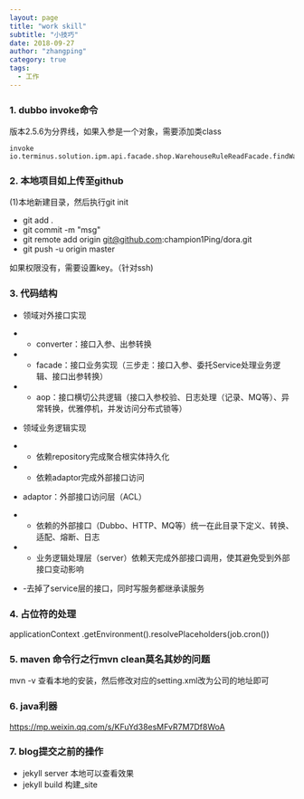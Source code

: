 ```yaml
---
layout: page
title: "work skill"
subtitle: "小技巧"
date: 2018-09-27
author: "zhangping"
category: true
tags:
  - 工作
---
```



### 1. dubbo invoke命令 
版本2.5.6为分界线，如果入参是一个对象，需要添加类class

```
invoke io.terminus.solution.ipm.api.facade.shop.WarehouseRuleReadFacade.findWarehouseRuleById({"class":"io.terminus.solution.ipm.api.bean.request.warehouse.rule.WarehouseRuleFindByIdRequest","id":1})

```

### 2. 本地项目如上传至github
(1)本地新建目录，然后执行git init

* git add .
* git commit -m "msg"
* git remote add origin git@github.com:champion1Ping/dora.git
* git push -u origin master

如果权限没有，需要设置key。（针对ssh)

### 3. 代码结构
 * 领域对外接口实现
 * - converter：接口入参、出参转换
 * - facade：接口业务实现（三步走：接口入参、委托Service处理业务逻辑、接口出参转换）
 * - aop：接口横切公共逻辑（接口入参校验、日志处理（记录、MQ等）、异常转换，优雅停机，并发访问分布式锁等）
 *   领域业务逻辑实现
 * - 依赖repository完成聚合根实体持久化
 * - 依赖adaptor完成外部接口访问

 * adaptor：外部接口访问层（ACL）
 * - 依赖的外部接口（Dubbo、HTTP、MQ等）统一在此目录下定义、转换、适配、熔断、日志
 * - 业务逻辑处理层（server）依赖天完成外部接口调用，使其避免受到外部接口变动影响
 * -去掉了service层的接口，同时写服务都继承读服务

### 4. 占位符的处理
applicationContext
.getEnvironment().resolvePlaceholders(job.cron())

### 5. maven 命令行之行mvn clean莫名其妙的问题
mvn -v 查看本地的安装，然后修改对应的setting.xml改为公司的地址即可

### 6. java利器 
https://mp.weixin.qq.com/s/KFuYd38esMFvR7M7Df8WoA

### 7. blog提交之前的操作
* jekyll server 本地可以查看效果
* jekyll build 构建_site


